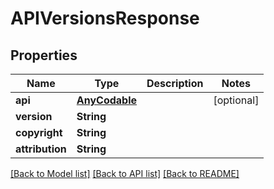 # APIVersionsResponse

## Properties
Name | Type | Description | Notes
------------ | ------------- | ------------- | -------------
**api** | [**AnyCodable**](AnyCodable.md) |  | [optional] 
**version** | **String** |  | 
**copyright** | **String** |  | 
**attribution** | **String** |  | 

[[Back to Model list]](../README.md#documentation-for-models) [[Back to API list]](../README.md#documentation-for-api-endpoints) [[Back to README]](../README.md)


